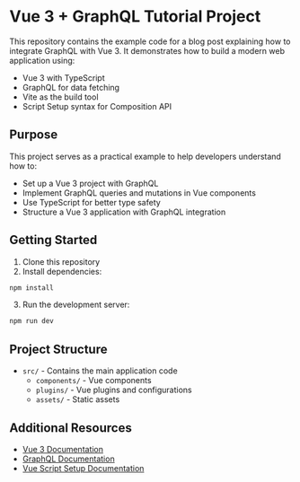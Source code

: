 # Vue 3 + GraphQL Tutorial Project

This repository contains the example code for a blog post explaining how to integrate GraphQL with Vue 3. It demonstrates how to build a modern web application using:

- Vue 3 with TypeScript
- GraphQL for data fetching
- Vite as the build tool
- Script Setup syntax for Composition API

## Purpose

This project serves as a practical example to help developers understand how to:
- Set up a Vue 3 project with GraphQL
- Implement GraphQL queries and mutations in Vue components
- Use TypeScript for better type safety
- Structure a Vue 3 application with GraphQL integration

## Getting Started

1. Clone this repository
2. Install dependencies:
```bash
npm install
```
3. Run the development server:
```bash
npm run dev
```

## Project Structure

- `src/` - Contains the main application code
  - `components/` - Vue components
  - `plugins/` - Vue plugins and configurations
  - `assets/` - Static assets

## Additional Resources

- [Vue 3 Documentation](https://vuejs.org/)
- [GraphQL Documentation](https://graphql.org/)
- [Vue Script Setup Documentation](https://v3.vuejs.org/api/sfc-script-setup.html)
